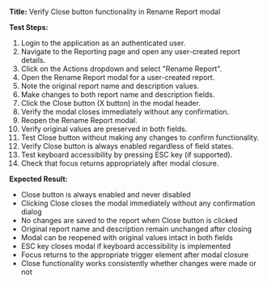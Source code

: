**Title:** Verify Close button functionality in Rename Report modal


**Test Steps:**
1. Login to the application as an authenticated user.
2. Navigate to the Reporting page and open any user-created report details.
3. Click on the Actions dropdown and select "Rename Report".
1. Open the Rename Report modal for a user-created report.
2. Note the original report name and description values.
3. Make changes to both report name and description fields.
4. Click the Close button (X button) in the modal header.
5. Verify the modal closes immediately without any confirmation.
6. Reopen the Rename Report modal.
7. Verify original values are preserved in both fields.
8. Test Close button without making any changes to confirm functionality.
9. Verify Close button is always enabled regardless of field states.
10. Test keyboard accessibility by pressing ESC key (if supported).
11. Check that focus returns appropriately after modal closure.

**Expected Result:**
* Close button is always enabled and never disabled
* Clicking Close closes the modal immediately without any confirmation dialog
* No changes are saved to the report when Close button is clicked
* Original report name and description remain unchanged after closing
* Modal can be reopened with original values intact in both fields
* ESC key closes modal if keyboard accessibility is implemented
* Focus returns to the appropriate trigger element after modal closure
* Close functionality works consistently whether changes were made or not